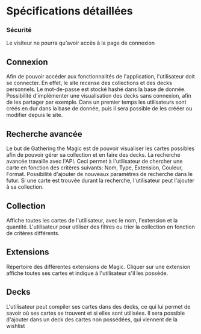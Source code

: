 # Spécifications détaillées

### Sécurité
Le visiteur ne pourra qu'avoir accès à la page de connexion
## Connexion
Afin de pouvoir accéder aux fonctionnalités de l'application, l'utilisateur doit se connecter. En effet, le site recense des collections et des decks personnels. Le mot-de-passe est stocké hashé dans la base de donnée. Possibilité d'implémenter une visualisation des decks sans connexion, afin de les partager par exemple. Dans un premier temps les utilisateurs sont créés en dur dans la base de donnée, puis il sera possible de les crééer ou modifier depuis le site.

## Recherche avancée
Le but de Gathering the Magic est de pouvoir visualiser les cartes possibles afin de pouvoir gérer sa collection et en faire des decks. La recherche avancée travaille avec l'API. Ceci permet à l'utilisateur de chercher une carte en fonction des critères suivants: Nom, Type, Extension, Couleur, Format. Possibilité d'ajouter de nouveaux paramètres de recherche dans le futur. Si une carte est trouvée durant la recherche, l'utilisateur peut l'ajouter à sa collection.

## Collection
Affiche toutes les cartes de l'utilisateur, avec le nom, l'extension et la quantité. L'utilisateur pour utiliser des filtres ou trier la collection en fonction de critères différents.

## Extensions
Répertoire des différentes extensions de Magic. Cliquer sur une extension affiche toutes ses cartes et indique à l'utilisateur s'il les possède. 

## Decks
L'utilisateur peut compiler ses cartes dans des decks, ce qui lui permet de savoir où ses cartes se trouvent et si elles sont utilisées. Il sera possible d'ajouter dans un deck des cartes non possédées, qui viennent de la wishlist




